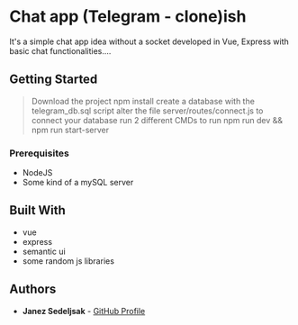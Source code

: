 # Chat app (Telegram - clone)ish

It's a simple chat app idea without a socket developed in Vue, Express with basic chat functionalities....

## Getting Started

> Download the project
> npm install
> create a database with the telegram_db.sql script
> alter the file server/routes/connect.js to connect your database
> run 2 different CMDs to run npm run dev && npm run start-server 

### Prerequisites

* NodeJS 
* Some kind of a mySQL server

## Built With

* vue
* express
* semantic ui 
* some random js libraries

## Authors

* **Janez Sedeljsak** - [GitHub Profile](https://github.com/JanezSedeljsak)
